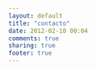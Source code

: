 ```yaml
---
layout: default
title: "contacto"
date: 2012-02-10 00:04
comments: true
sharing: true
footer: true
---
```

